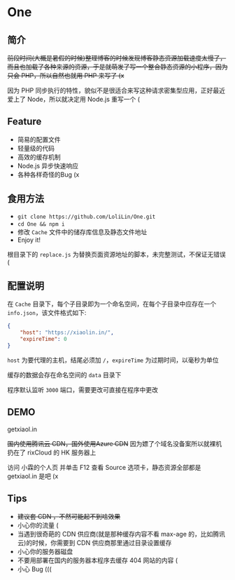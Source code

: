 # One
## 简介
~~前段时间(大概是暑假的时候)整理博客的时候发现博客静态资源加载速度太慢了，而且也加载了各种来源的资源，于是就萌发了写一个整合静态资源的小程序，因为只会 PHP，所以自然也就用 PHP 来写了 (x~~

因为 PHP 同步执行的特性，貌似不是很适合来写这种请求密集型应用，正好最近爱上了 Node，所以就决定用 Node.js 重写一个 (

## Feature

- 简易的配置文件
- 轻量级的代码
- 高效的缓存机制
- Node.js 异步快速响应
- 各种各样奇怪的Bug (x

## 食用方法

- ```git clone https://github.com/LoliLin/One.git```
- ```cd One && npm i```
- 修改 `Cache` 文件中的储存库信息及静态文件地址
- Enjoy it!

根目录下的 `replace.js` 为替换页面资源地址的脚本，未完整测试，不保证无错误 (

## 配置说明

在 `Cache` 目录下，每个子目录即为一个命名空间，在每个子目录中应存在一个 `info.json`，该文件格式如下:
```json
{
    "host": "https://xiaolin.in/",
    "expireTime": 0
}
```
`host` 为要代理的主机，结尾必须加 `/`，`expireTime` 为过期时间，以毫秒为单位

缓存的数据会存在命名空间的 `data` 目录下

程序默认监听 `3000` 端口，需要更改可直接在程序中更改

## DEMO

getxiaol.in

~~国内使用腾讯云 CDN，国外使用Azure CDN~~ 因为嫖了个域名没备案所以就裸机扔在了 rixCloud 的 HK 服务器上

访问 小霖的个人页 并单击 F12 查看 Source 选项卡，静态资源全部都是 getxiaol.in 是吧 (x

## Tips

- ~~建议套 CDN ，不然可能起不到啥效果~~
- 小心你的流量 (
- 当遇到很奇葩的 CDN 供应商(就是那种缓存内容不看 max-age 的，比如腾讯云)的时候，你需要到 CDN 供应商那里通过目录设置缓存
- 小心你的服务器磁盘
- 不要用部署在国内的服务器本程序去缓存 404 网站的内容 (
- 小心 Bug (((